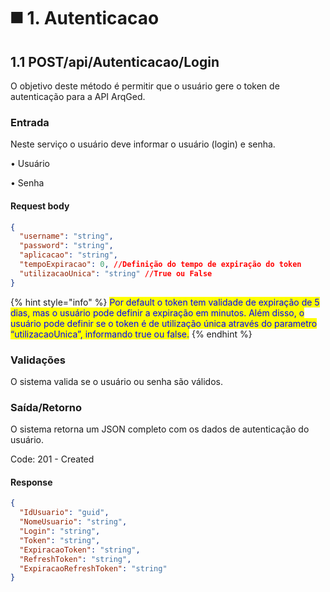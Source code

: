 # ◼️ 1. Autenticacao

## 1.1 POST/api/Autenticacao/Login

O objetivo deste método é permitir que o usuário gere o token de autenticação para a API ArqGed.

### Entrada

Neste serviço o usuário deve informar o usuário (login) e senha.

• Usuário

• Senha

#### Request body

```json
{
  "username": "string",
  "password": "string",
  "aplicacao": "string",
  "tempoExpiracao": 0, //Definição do tempo de expiração do token
  "utilizacaoUnica": "string" //True ou False
}

```

{% hint style="info" %}
<mark style="color:blue;">Por default o token tem validade de expiração de 5 dias, mas o usuário pode definir a expiração em minutos. Além disso, o usuário pode definir se o token é de utilização única através do parametro “utilizacaoUnica”, informando true ou false.</mark>
{% endhint %}

### Validações

O sistema valida se o usuário ou senha são válidos.

### Saída/Retorno

O sistema retorna um JSON completo com os dados de autenticação do usuário.

Code: 201 - Created

#### Response

```json
{
  "IdUsuario": "guid",
  "NomeUsuario": "string",
  "Login": "string",
  "Token": "string",
  "ExpiracaoToken": "string",
  "RefreshToken": "string",
  "ExpiracaoRefreshToken": "string"
}
```
